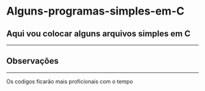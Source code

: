 <h1> Alguns-programas-simples-em-C</h1>
<h2>Aqui vou colocar alguns arquivos simples em C</h2>
<hr>
<h2>Observações</h2>
<hr>
<p>Os codigos ficarão mais proficionais com o tempo</p>
